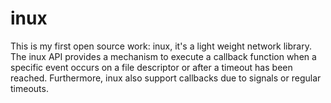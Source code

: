 # inux
This is my first open source work: inux,  it's a light weight network library. The inux API provides a mechanism to execute a callback function when a specific event occurs on a file descriptor or after a timeout has been reached. Furthermore, inux also support callbacks due to signals or regular timeouts.
